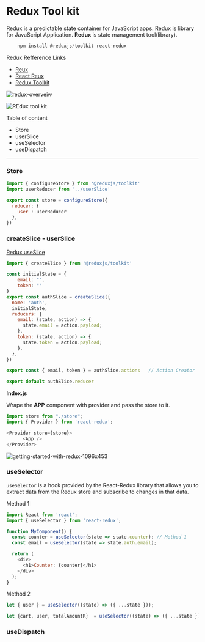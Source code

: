 
# Redux Tool kit
Redux is a predictable state container for JavaScript apps.
Redux is library for JavaScript Application. **Redux** is state management tool(library).

```javascript
    npm install @reduxjs/toolkit react-redux
```

Redux Refference Links
- [Reux](https://redux.js.org/introduction/getting-started)
- [React Reux](https://react-redux.js.org/introduction/getting-started)
- [Redux Toolkit](https://redux-toolkit.js.org/introduction/getting-started)

![redux-overveiw](https://user-images.githubusercontent.com/85479513/208836564-9b459e7c-2af5-4166-80cf-fa31a531a70a.png)

![REdux tool kit](https://res.cloudinary.com/practicaldev/image/fetch/s--jNvv6EyP--/c_imagga_scale,f_auto,fl_progressive,h_900,q_auto,w_1600/https://dev-to-uploads.s3.amazonaws.com/uploads/articles/mziq95fvwx3tt74icr2r.png)


Table of content
- Store
- userSlice
- useSelector
- useDispatch



***


### Store

```javascript
import { configureStore } from '@reduxjs/toolkit'
import userReducer from '../userSlice'

export const store = configureStore({
  reducer: {
    user : userReducer
  },
})
```


### createSlice - userSlice

[Redux useSlice](https://redux-toolkit.js.org/tutorials/quick-start)

```javascript
import { createSlice } from '@reduxjs/toolkit'

const initialState = {
    email: "",
    token: "" 
}
export const authSlice = createSlice({
  name: 'auth',
  initialState,
  reducers: {
    email: (state, action) => {
      state.email = action.payload;
    },
    token: (state, action) => {
      state.token = action.payload;
    },
  },
})

export const { email, token } = authSlice.actions   // Action Creator

export default authSlice.reducer
```




**Index.js**

Wrape the **APP** component with provider and pass the store to it.
```javascript
import store from "./store";
import { Provider } from 'react-redux';

<Provider store={store}>
      <App />
</Provider>
```

![getting-started-with-redux-1096x453](https://user-images.githubusercontent.com/85479513/208836609-6b77f31e-50a4-47f1-97f6-2faa0b437d1f.png)


### useSelector

`useSelector` is a hook provided by the React-Redux library that allows you to extract data from the Redux store and subscribe to changes in that data.

Method 1
```javascript
import React from 'react';
import { useSelector } from 'react-redux';

function MyComponent() {
  const counter = useSelector(state => state.counter); // Method 1
  const email = useSelector(state => state.auth.email);

  return (
    <div>
      <h1>Counter: {counter}</h1>
    </div>
  );
}
```
Method 2
```javascript
let { user } = useSelector((state) => ({ ...state }));
```

```javascript
let {cart, user, totalAmountR}  = useSelector((state) => ({ ...state }));
```

### useDispatch

